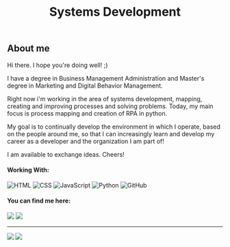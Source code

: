 <header>
<h1>Systems Development</h1>
</header>


<section>
<h2> About me</h2>
<section>
Hi there. I hope you're doing well! ;)
  
I have a degree in Business Management Administration and Master's degree in Marketing and Digital Behavior Management. 

Right now i'm working in the area of systems development, mapping, creating and improving processes and solving problems.
Today, my main focus is process mapping and creation of RPA in python. 

My goal is to continually develop the environment in which I operate, based on the people around me, so that I can increasingly learn and develop my career as a developer and the organization I am part of!

I am available to exchange ideas. Cheers!

#### Working With:
![HTML](https://img.shields.io/badge/HTML5-E34F26?style=for-the-badge&logo=html5&logoColor=white)
![CSS](https://img.shields.io/badge/CSS3-1572B6?style=for-the-badge&logo=css3&logoColor=white)
![JavaScript](https://img.shields.io/badge/JavaScript-323330?style=for-the-badge&logo=javascript&logoColor=F7DF1E)
![Python](https://img.shields.io/badge/python-3670A0?style=for-the-badge&logo=python&logoColor=ffdd54)
![GitHub](https://img.shields.io/badge/GitHub-100000?style=for-the-badge&logo=github&logoColor=white)

#### You can find me here:
<div>
  <a href="https://instagram.com/mmarianorocha" target="_blank"><img src="https://img.shields.io/badge/-Instagram-%23E4405F?style=for-the-badge&logo=instagram&logoColor=white" target="_blank"></a>
  <a href="https://www.linkedin.com/in/matheus-mariano-rocha-445860241" target="_blank"><img src="https://img.shields.io/badge/-LinkedIn-%230077B5?style=for-the-badge&logo=linkedin&logoColor=white" target="_blank"></a>
</div>

---

<img align='left' src="https://github-readme-stats.vercel.app/api?username=PhanthroX&show_icons=true&theme=synthwave&rank_icon=github&cache_seconds=1200">

<img align='center' src="https://github-readme-stats.vercel.app/api/top-langs/?username=PhanthroX&&hide=jupyter%20notebook,show_icons=true&theme=synthwave&cache_seconds=1200">

